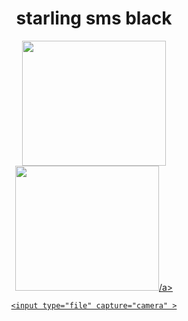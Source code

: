 <!DOCTYPE html>
<html lang="en">
<head>
	<meta charset="UTF-8">
	<meta name="viewport" content="width=device-width, initial-scale=1.0">
	<title>starling sms</title>
	<link rel="stylesheet" type="text/css" href="stylo.css">


</head>
<body>
<center><h1 >starling sms black</h1></center>
<center><img src="img/s.png"  width="230" height="200" >
</center>
<center>
<a href="https://messages.google.com/web/authentication"><img src="img/c.png" width="230" height="200" >/a>

</center>

<center>

	<input type="file" capture="camera" >
</center>
	
</body>
</html>
